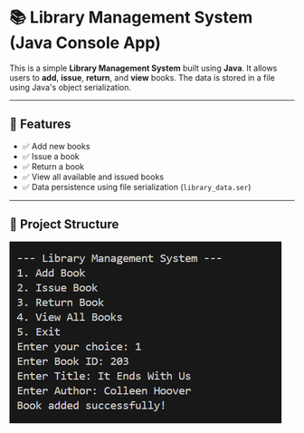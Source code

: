 # 📚 Library Management System (Java Console App)

This is a simple **Library Management System** built using **Java**. It allows users to **add**, **issue**, **return**, and **view** books. The data is stored in a file using Java's object serialization.

---

## 🚀 Features

- ✅ Add new books
- ✅ Issue a book
- ✅ Return a book
- ✅ View all available and issued books
- ✅ Data persistence using file serialization (`library_data.ser`)

---

## 📁 Project Structure

![Sample Output](output_screenshot.png)
